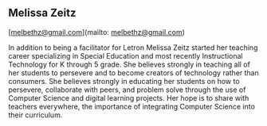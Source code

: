 ## Melissa Zeitz

[melbethz@gmail.com](mailto: melbethz@gmail.com)

In addition to being a facilitator for Letron Melissa Zeitz started her teaching career specializing in Special Education and most recently Instructional Technology for K through 5 grade.   She believes strongly in teaching all of her students to persevere and to become creators of technology rather than  consumers. She believes strongly in educating her students on how to persevere, collaborate with peers, and problem solve through the use of Computer Science and digital learning projects. Her hope is to share with teachers everywhere, the importance of integrating Computer Science into their curriculum.
